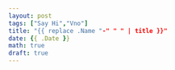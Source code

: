 ```yaml
---
layout: post
tags: ["Say Hi","Vno"]
title: "{{ replace .Name "-" " " | title }}"
date: {{ .Date }}
math: true
draft: true
---
```

